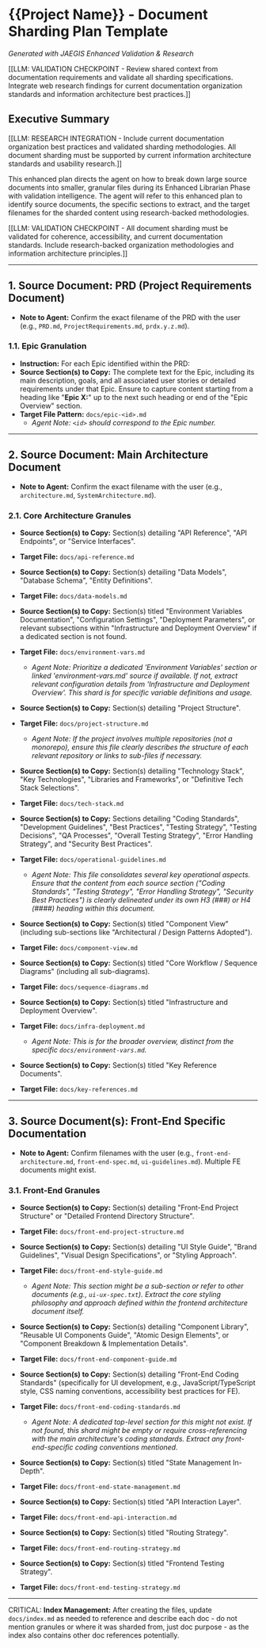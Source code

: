 # {{Project Name}} - Document Sharding Plan Template
*Generated with JAEGIS Enhanced Validation & Research*

[[LLM: VALIDATION CHECKPOINT - Review shared context from documentation requirements and validate all sharding specifications. Integrate web research findings for current documentation organization standards and information architecture best practices.]]

## Executive Summary

[[LLM: RESEARCH INTEGRATION - Include current documentation organization best practices and validated sharding methodologies. All document sharding must be supported by current information architecture standards and usability research.]]

This enhanced plan directs the agent on how to break down large source documents into smaller, granular files during its Enhanced Librarian Phase with validation intelligence. The agent will refer to this enhanced plan to identify source documents, the specific sections to extract, and the target filenames for the sharded content using research-backed methodologies.

[[LLM: VALIDATION CHECKPOINT - All document sharding must be validated for coherence, accessibility, and current documentation standards. Include research-backed organization methodologies and information architecture principles.]]

---

## 1. Source Document: PRD (Project Requirements Document)

- **Note to Agent:** Confirm the exact filename of the PRD with the user (e.g., `PRD.md`, `ProjectRequirements.md`, `prdx.y.z.md`).

### 1.1. Epic Granulation

- **Instruction:** For each Epic identified within the PRD:
- **Source Section(s) to Copy:** The complete text for the Epic, including its main description, goals, and all associated user stories or detailed requirements under that Epic. Ensure to capture content starting from a heading like "**Epic X:**" up to the next such heading or end of the "Epic Overview" section.
- **Target File Pattern:** `docs/epic-<id>.md`
  - _Agent Note: `<id>` should correspond to the Epic number._

---

## 2. Source Document: Main Architecture Document

- **Note to Agent:** Confirm the exact filename with the user (e.g., `architecture.md`, `SystemArchitecture.md`).

### 2.1. Core Architecture Granules

- **Source Section(s) to Copy:** Section(s) detailing "API Reference", "API Endpoints", or "Service Interfaces".
- **Target File:** `docs/api-reference.md`

- **Source Section(s) to Copy:** Section(s) detailing "Data Models", "Database Schema", "Entity Definitions".
- **Target File:** `docs/data-models.md`

- **Source Section(s) to Copy:** Section(s) titled "Environment Variables Documentation", "Configuration Settings", "Deployment Parameters", or relevant subsections within "Infrastructure and Deployment Overview" if a dedicated section is not found.
- **Target File:** `docs/environment-vars.md`

  - _Agent Note: Prioritize a dedicated 'Environment Variables' section or linked 'environment-vars.md' source if available. If not, extract relevant configuration details from 'Infrastructure and Deployment Overview'. This shard is for specific variable definitions and usage._

- **Source Section(s) to Copy:** Section(s) detailing "Project Structure".
- **Target File:** `docs/project-structure.md`

  - _Agent Note: If the project involves multiple repositories (not a monorepo), ensure this file clearly describes the structure of each relevant repository or links to sub-files if necessary._

- **Source Section(s) to Copy:** Section(s) detailing "Technology Stack", "Key Technologies", "Libraries and Frameworks", or "Definitive Tech Stack Selections".
- **Target File:** `docs/tech-stack.md`

- **Source Section(s) to Copy:** Sections detailing "Coding Standards", "Development Guidelines", "Best Practices", "Testing Strategy", "Testing Decisions", "QA Processes", "Overall Testing Strategy", "Error Handling Strategy", and "Security Best Practices".
- **Target File:** `docs/operational-guidelines.md`

  - _Agent Note: This file consolidates several key operational aspects. Ensure that the content from each source section ("Coding Standards", "Testing Strategy", "Error Handling Strategy", "Security Best Practices") is clearly delineated under its own H3 (###) or H4 (####) heading within this document._

- **Source Section(s) to Copy:** Section(s) titled "Component View" (including sub-sections like "Architectural / Design Patterns Adopted").
- **Target File:** `docs/component-view.md`

- **Source Section(s) to Copy:** Section(s) titled "Core Workflow / Sequence Diagrams" (including all sub-diagrams).
- **Target File:** `docs/sequence-diagrams.md`

- **Source Section(s) to Copy:** Section(s) titled "Infrastructure and Deployment Overview".
- **Target File:** `docs/infra-deployment.md`

  - _Agent Note: This is for the broader overview, distinct from the specific `docs/environment-vars.md`._

- **Source Section(s) to Copy:** Section(s) titled "Key Reference Documents".
- **Target File:** `docs/key-references.md`

---

## 3. Source Document(s): Front-End Specific Documentation

- **Note to Agent:** Confirm filenames with the user (e.g., `front-end-architecture.md`, `front-end-spec.md`, `ui-guidelines.md`). Multiple FE documents might exist.

### 3.1. Front-End Granules

- **Source Section(s) to Copy:** Section(s) detailing "Front-End Project Structure" or "Detailed Frontend Directory Structure".
- **Target File:** `docs/front-end-project-structure.md`

- **Source Section(s) to Copy:** Section(s) detailing "UI Style Guide", "Brand Guidelines", "Visual Design Specifications", or "Styling Approach".
- **Target File:** `docs/front-end-style-guide.md`

  - _Agent Note: This section might be a sub-section or refer to other documents (e.g., `ui-ux-spec.txt`). Extract the core styling philosophy and approach defined within the frontend architecture document itself._

- **Source Section(s) to Copy:** Section(s) detailing "Component Library", "Reusable UI Components Guide", "Atomic Design Elements", or "Component Breakdown & Implementation Details".
- **Target File:** `docs/front-end-component-guide.md`

- **Source Section(s) to Copy:** Section(s) detailing "Front-End Coding Standards" (specifically for UI development, e.g., JavaScript/TypeScript style, CSS naming conventions, accessibility best practices for FE).
- **Target File:** `docs/front-end-coding-standards.md`

  - _Agent Note: A dedicated top-level section for this might not exist. If not found, this shard might be empty or require cross-referencing with the main architecture's coding standards. Extract any front-end-specific coding conventions mentioned._

- **Source Section(s) to Copy:** Section(s) titled "State Management In-Depth".
- **Target File:** `docs/front-end-state-management.md`

- **Source Section(s) to Copy:** Section(s) titled "API Interaction Layer".
- **Target File:** `docs/front-end-api-interaction.md`

- **Source Section(s) to Copy:** Section(s) titled "Routing Strategy".
- **Target File:** `docs/front-end-routing-strategy.md`

- **Source Section(s) to Copy:** Section(s) titled "Frontend Testing Strategy".
- **Target File:** `docs/front-end-testing-strategy.md`

---

CRITICAL: **Index Management:** After creating the files, update `docs/index.md` as needed to reference and describe each doc - do not mention granules or where it was sharded from, just doc purpose - as the index also contains other doc references potentially.
